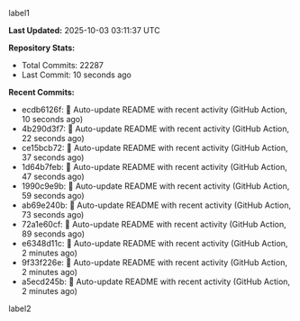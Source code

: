 
label1 
<!-- ACTIVITY_START -->
**Last Updated:** 2025-10-03 03:11:37 UTC

**Repository Stats:**
- Total Commits: 22287
- Last Commit: 10 seconds ago

**Recent Commits:**
- ecdb6126f: 🤖 Auto-update README with recent activity (GitHub Action, 10 seconds ago)
- 4b290d3f7: 🤖 Auto-update README with recent activity (GitHub Action, 22 seconds ago)
- ce15bcb72: 🤖 Auto-update README with recent activity (GitHub Action, 37 seconds ago)
- 1d64b7feb: 🤖 Auto-update README with recent activity (GitHub Action, 47 seconds ago)
- 1990c9e9b: 🤖 Auto-update README with recent activity (GitHub Action, 59 seconds ago)
- ab69e240b: 🤖 Auto-update README with recent activity (GitHub Action, 73 seconds ago)
- 72a1e60cf: 🤖 Auto-update README with recent activity (GitHub Action, 89 seconds ago)
- e6348d11c: 🤖 Auto-update README with recent activity (GitHub Action, 2 minutes ago)
- 9f33f226e: 🤖 Auto-update README with recent activity (GitHub Action, 2 minutes ago)
- a5ecd245b: 🤖 Auto-update README with recent activity (GitHub Action, 2 minutes ago)
<!-- ACTIVITY_END -->

label2
